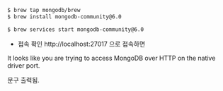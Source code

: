 
```bash
$ brew tap mongodb/brew
$ brew install mongodb-community@6.0

$ brew services start mongodb-community@6.0
```
- 접속 확인
http://localhost:27017 으로 접속하면 

It looks like you are trying to access MongoDB over HTTP on the native driver port.

문구 출력됨.
